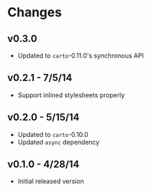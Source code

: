 # Changes

## v0.3.0

* Updated to `carto`-0.11.0's synchronous API

## v0.2.1 - 7/5/14

* Support inlined stylesheets properly

## v0.2.0 - 5/15/14

* Updated to `carto`-0.10.0
* Updated `async` dependency

## v0.1.0 - 4/28/14

* Initial released version
